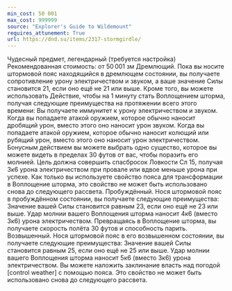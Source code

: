 ```yaml
---
min_cost: 50 001
max_cost: 999999
source: "Explorer's Guide to Wildemount"
requires_attunement: True
url: https://dnd.su/items/2317-stormgirdle/
---
```


Чудесный предмет, легендарный (требуется настройка)
Рекомендованная стоимость: от 50 001 зм
Дремлющий. Пока вы носите штормовой пояс находящийся в дремлющем состоянии, вы получаете сопротивление урону электричеством и звуком, а ваше значение Силы становится 21, если оно ещё не 21 или выше.
Кроме того, вы можете использовать Действие, чтобы на 1 минуту стать Воплощением шторма, получая следующие преимущества на протяжении всего этого времени:
Вы получаете иммунитет к урону электричеством и звуком.
Когда вы попадаете атакой оружием, которое обычно наносит дробящий урон, вместо этого оно наносит урон звуком. Когда вы попадаете атакой оружием, которое обычно наносит колющий или рубящий урон, вместо этого оно наносит урон электричеством.
Бонусным действием вы можете выбрать одно существо, которое вы можете видеть в пределах 30 футов от вас, чтобы поразить его молнией. Цель должна совершить спасбросок Ловкости Сл 15, получая 3к6 урона электричеством при провале или вдвое меньше урона при успехе. Как только вы используете свойство пояса для трансформации в Воплощение шторма, это свойство не может быть использовано снова до следующего рассвета.
Пробуждённый. Нося штормовой пояс в пробуждённом состоянии, вы получаете следующие преимущества:
Значение вашей Силы становится равным 23, если оно ещё не 23 или выше.
Удар молнии вашего Воплощения шторма наносит 4к6 (вместо 3к6) урона электричеством.
Превращаясь в Воплощение шторма, вы получаете скорость полёта 30 футов и способность парить.
Возвышенный. Нося штормовой пояс в его возвышенном состоянии, вы получаете следующие преимущества:
Значение вашей Силы становится равным 25, если оно ещё не 25 или выше.
Удар молнии вашего Воплощения шторма наносит 5к6 (вместо 3к6) урона электричеством.
Вы можете наложить заклинание власть над погодой [control weather] с помощью пояса. Это свойство не может быть использовано снова до следующего рассвета.